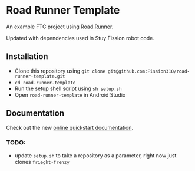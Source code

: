 # Road Runner Template

An example FTC project using [Road Runner](https://github.com/acmerobotics/road-runner).

Updated with dependencies used in Stuy Fission robot code.

## Installation

- Clone this repository using `git clone git@github.com:Fission310/road-runner-template.git`
- `cd road-runner-template`
- Run the setup shell script using `sh setup.sh`
- Open `road-runner-template` in Android Studio

## Documentation

Check out the new [online quickstart documentation](https://acme-robotics.gitbook.io/road-runner/quickstart/introduction).

### TODO:
- update `setup.sh` to take a repository as a parameter, right now just clones `frieght-frenzy`